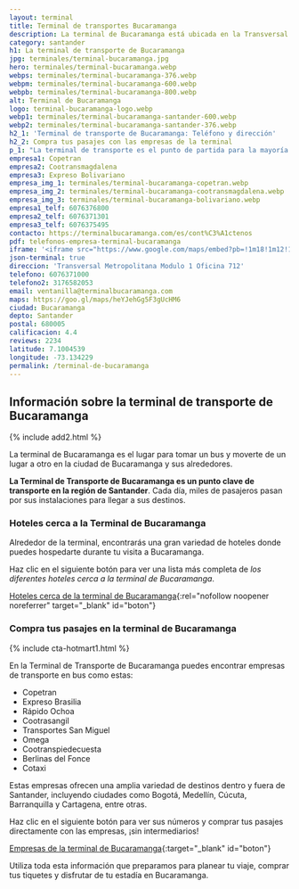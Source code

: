 ```yaml
---
layout: terminal
title: Terminal de transportes Bucaramanga
description: La terminal de Bucaramanga está ubicada en la Transversal Metropolitana. ¡Mira su teléfono y compra tus pasajes!
category: santander
h1: La terminal de transporte de Bucaramanga
jpg: terminales/terminal-bucaramanga.jpg
hero: terminales/terminal-bucaramanga.webp
webps: terminales/terminal-bucaramanga-376.webp
webpm: terminales/terminal-bucaramanga-600.webp
webpb: terminales/terminal-bucaramanga-800.webp
alt: Terminal de Bucaramanga
logo: terminal-bucaramanga-logo.webp
webp1: terminales/terminal-bucaramanga-santander-600.webp
webp2: terminales/terminal-bucaramanga-santander-376.webp
h2_1: 'Terminal de transporte de Bucaramanga: Teléfono y dirección'
h2_2: Compra tus pasajes con las empresas de la terminal
p_1: "La terminal de transporte es el punto de partida para la mayoría de los viajes en bus desde Bucaramanga."
empresa1: Copetran
empresa2: Cootransmagdalena
empresa3: Expreso Bolivariano
empresa_img_1: terminales/terminal-bucaramanga-copetran.webp
empresa_img_2: terminales/terminal-bucaramanga-cootransmagdalena.webp
empresa_img_3: terminales/terminal-bucaramanga-bolivariano.webp
empresa1_telf: 6076376800
empresa2_telf: 6076371301
empresa3_telf: 6076375495
contacto: https://terminalbucaramanga.com/es/cont%C3%A1ctenos
pdf: telefonos-empresa-terminal-bucaramanga
iframe: '<iframe src="https://www.google.com/maps/embed?pb=!1m18!1m12!1m3!1d31673.758993357038!2d-73.1429838022356!3d7.100496258388279!2m3!1f0!2f0!3f0!3m2!1i1024!2i768!4f13.1!3m3!1m2!1s0x8e683faddaa482e3%3A0x7525deaf943ac2a2!2sTerminal%20de%20Transporte%20Bucaramanga!5e0!3m2!1ses!2sco!4v1676635260955!5m2!1ses!2sco" width="100%" height="450" style="border:0;" allowfullscreen="" loading="lazy" referrerpolicy="no-referrer-when-downgrade"></iframe>'
json-terminal: true
direccion: 'Transversal Metropolitana Modulo 1 Oficina 712'
telefono: 6076371000
telefono2: 3176582053
email: ventanilla@terminalbucaramanga.com
maps: https://goo.gl/maps/heYJehGg5F3gUcHM6
ciudad: Bucaramanga
depto: Santander
postal: 680005
calificacion: 4.4
reviews: 2234
latitude: 7.1004539
longitude: -73.134229
permalink: /terminal-de-bucaramanga
---
```

## Información sobre la terminal de transporte de Bucaramanga

{% include add2.html %}

La terminal de Bucaramanga es el lugar para tomar un bus y moverte de un lugar a otro en la ciudad de Bucaramanga y sus alrededores.

**La Terminal de Transporte de Bucaramanga es un punto clave de transporte en la región de Santander**. Cada día, miles de pasajeros pasan por sus instalaciones para llegar a sus destinos.

### Hoteles cerca a la Terminal de Bucaramanga

Alrededor de la terminal, encontrarás una gran variedad de hoteles donde puedes hospedarte durante tu visita a Bucaramanga.

Haz clic en el siguiente botón para ver una lista más completa de *los diferentes hoteles cerca a la terminal de Bucaramanga*.

[Hoteles cerca de la terminal de Bucaramanga](https://www.google.com/maps/search/Hoteles/@7.0884524,-73.1331262,16z/data=!3m1!4b1){:rel="nofollow noopener noreferrer" target="_blank" id="boton"}

### Compra tus pasajes en la terminal de Bucaramanga

{% include cta-hotmart1.html %}

En la Terminal de Transporte de Bucaramanga puedes encontrar empresas de transporte en bus como estas:

* Copetran
* Expreso Brasilia
* Rápido Ochoa
* Cootrasangil
* Transportes San Miguel
* Omega
* Cootranspiedecuesta
* Berlinas del Fonce
* Cotaxi

Estas empresas ofrecen una amplia variedad de destinos dentro y fuera de Santander, incluyendo ciudades como Bogotá, Medellín, Cúcuta, Barranquilla y Cartagena, entre otras.

Haz clic en el siguiente botón para ver sus números y comprar tus pasajes directamente con las empresas, ¡sin intermediarios!

[Empresas de la terminal de Bucaramanga]({{page.url}}/{{page.pdf}}){:target="_blank" id="boton"}

Utiliza toda esta información que preparamos para planear tu viaje, comprar tus tiquetes y disfrutar de tu estadía en Bucaramanga.
